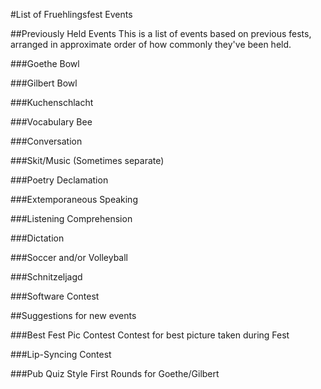 #List of Fruehlingsfest Events

##Previously Held Events
This is a list of events based on previous fests, arranged in approximate order of how commonly they've been held.

###Goethe Bowl

###Gilbert Bowl

###Kuchenschlacht

###Vocabulary Bee

###Conversation

###Skit/Music (Sometimes separate)

###Poetry Declamation

###Extemporaneous Speaking

###Listening Comprehension

###Dictation

###Soccer and/or Volleyball

###Schnitzeljagd

###Software Contest

##Suggestions for new events

###Best Fest Pic Contest
Contest for best picture taken during Fest

###Lip-Syncing Contest

###Pub Quiz Style First Rounds for Goethe/Gilbert
